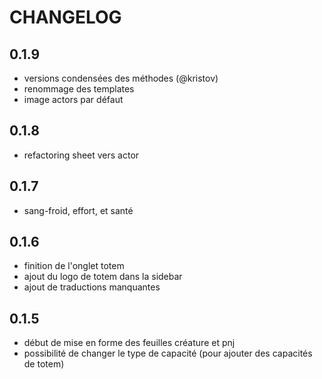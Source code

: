 # CHANGELOG

## 0.1.9
- versions condensées des méthodes (@kristov)
- renommage des templates
- image actors par défaut

## 0.1.8
- refactoring sheet vers actor

## 0.1.7
- sang-froid, effort, et santé

## 0.1.6
- finition de l'onglet totem
- ajout du logo de totem dans la sidebar
- ajout de traductions manquantes

## 0.1.5
- début de mise en forme des feuilles créature et pnj
- possibilité de changer le type de capacité (pour ajouter des capacités de totem)